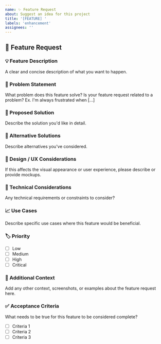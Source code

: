 ```yaml
---
name: ✨ Feature Request
about: Suggest an idea for this project
title: '[FEATURE] '
labels: 'enhancement'
assignees: ''
---
```


## 🚀 Feature Request

### 💡 Feature Description
A clear and concise description of what you want to happen.

### 🎯 Problem Statement
What problem does this feature solve? Is your feature request related to a problem?
Ex. I'm always frustrated when [...]

### 💭 Proposed Solution
Describe the solution you'd like in detail.

### 🔄 Alternative Solutions
Describe alternatives you've considered.

### 🎨 Design / UX Considerations
If this affects the visual appearance or user experience, please describe or provide mockups.

### 🔧 Technical Considerations
Any technical requirements or constraints to consider?

### 📈 Use Cases
Describe specific use cases where this feature would be beneficial.

### 🏷️ Priority
- [ ] Low
- [ ] Medium  
- [ ] High
- [ ] Critical

### 🔗 Additional Context
Add any other context, screenshots, or examples about the feature request here.

### ✅ Acceptance Criteria
What needs to be true for this feature to be considered complete?
- [ ] Criteria 1
- [ ] Criteria 2  
- [ ] Criteria 3
